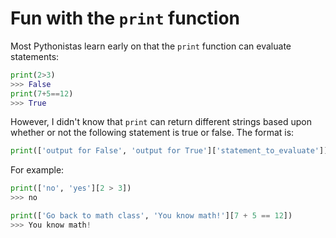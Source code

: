 <!--
.. title: Fun with Python 3's print function
.. slug: fun-with-python-3s-print-function
.. date: 2016-07-20 10:17:23 UTC-07:00
.. tags:
.. category: Python
.. link:
.. description: Python3's `print` function can do more than just output text.
.. type: text
-->

# Fun with the `print` function

Most Pythonistas learn early on that the `print` function can evaluate statements:

```python
print(2>3)
>>> False
print(7+5==12)
>>> True
```

However, I didn't know that `print` can return different strings based upon whether or not the following statement is true or false. The format is:
```python
print(['output for False', 'output for True']['statement_to_evaluate'])
```

For example:

```python
print(['no', 'yes'][2 > 3])
>>> no

print(['Go back to math class', 'You know math!'][7 + 5 == 12])
>>> You know math!
```
